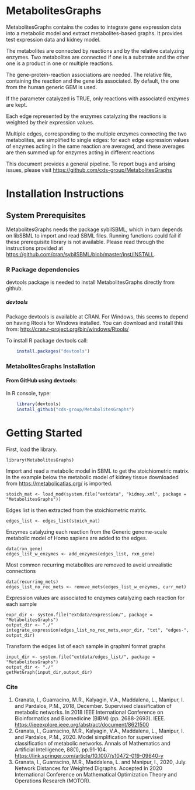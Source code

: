 # MetabolitesGraphs
MetabolitesGraphs contains the codes to integrate gene expression data into a metabolic model and extract metabolites-based graphs. It provides test expression data and kidney model.

The metabolites are connected by reactions and by the relative catalyzing enzymes. Two metabolites are connected if one is a substrate and the other one is a product in one or multiple reactions.

The gene-protein-reaction associations are needed. The relative file, containing the reaction and the gene ids associated. By default, the one from the human generic GEM is used.

If the parameter catalyzed is TRUE, only reactions with associated enzymes are kept.

Each edge represented by the enzymes catalyzing the reactions is weighted by their expression values.

Multiple edges, corresponding to the multiple enzymes connecting the two metabolites, are simplified to single edges:
for each edge expression values of enzymes acting in the same reaction are averaged, and these averages are then summed up for enzymes acting in different reactions

This document provides a general pipeline.
To report bugs and arising issues, please visit https://github.com/cds-group/MetabolitesGraphs

# Installation Instructions

## System Prerequisites
MetabolitesGraphs needs the package sybilSBML, which in turn depends on libSBML to import and read SBML files.
Running functions could fail if these prerequisite library is not available. 
Please read through the instructions provided at https://github.com/cran/sybilSBML/blob/master/inst/INSTALL.

### R Package dependencies
devtools package is needed to install MetabolitesGraphs directly from github.

##### devtools
Package devtools is available at CRAN. For Windows, this seems to depend on
having Rtools for Windows installed. You can download and install this from:
http://cran.r-project.org/bin/windows/Rtools/

To install R package devtools call:
```r
    install.packages("devtools")

```

### MetabolitesGraphs Installation
#### From GitHub using devtools:
In R console, type:

```r
    library(devtools)
    install_github("cds-group/MetabolitesGraphs")
```

# Getting Started
First, load the library.

```{r, echo=TRUE, eval=FALSE}
library(MetabolitesGraphs)
```

Import and read a metabolic model in SBML to get the stoichiometric matrix. In the example below the metabolic model of kidney tissue downloaded from https://metabolicatlas.org/ is imported.

```{r, echo=TRUE, eval=FALSE}
stoich_mat <- load_mod(system.file("extdata", "kidney.xml", package = "MetabolitesGraphs"))
```

Edges list is then extracted from the stoichiometric matrix.

```{r, echo=TRUE, eval=FALSE}
edges_list <- edges_list(stoich_mat)
```

Enzymes catalyzing each reaction from the Generic genome-scale metabolic model of Homo sapiens are added to the edges.

```{r, echo=TRUE, eval=FALSE}
data(rxn_gene)
edges_list_w_enzymes <- add_enzymes(edges_list, rxn_gene)
```

Most common recurring metabolites are removed to avoid unrealistic connections

```{r, echo=TRUE, eval=FALSE}
data(recurring_mets)
edges_list_no_rec_mets <- remove_mets(edges_list_w_enzymes, curr_met)
```

Expression values are associated to enzymes catalyzing each reaction for each sample

```{r, echo=TRUE, eval=FALSE}
expr_dir <- system.file("extdata/expression/", package = "MetabolitesGraphs")
output_dir <- "./"
integrate_expression(edges_list_no_rec_mets,expr_dir, "txt", "edges-", output_dir)
```

Transform the edges list of each sample in graphml format graphs

```{r, echo=TRUE, eval=FALSE}
input_dir <- system.file("extdata/edges_list/", package = "MetabolitesGraphs")
output_dir <- "./"
getMetGraph(input_dir,output_dir)
```


### Cite
1. Granata, I., Guarracino, M.R., Kalyagin, V.A., Maddalena, L., Manipur, I. and Pardalos, P.M., 2018, December. Supervised classification of metabolic networks. In 2018 IEEE International Conference on Bioinformatics and Biomedicine (BIBM) (pp. 2688-2693). IEEE.
https://ieeexplore.ieee.org/abstract/document/8621500
2. Granata, I., Guarracino, M.R., Kalyagin, V.A., Maddalena, L., Manipur, I. and Pardalos, P.M., 2020. Model simplification for supervised classification of metabolic networks. Annals of Mathematics and Artificial Intelligence, 88(1), pp.91-104.
https://link.springer.com/article/10.1007/s10472-019-09640-y
3. Granata, I., Guarracino, M.R., Maddalena, L. and Manipur, I., 2020, July. Network Distances for Weighted Digraphs. Accepted In 2020 International Conference on Mathematical Optimization Theory and Operations Research (MOTOR).
